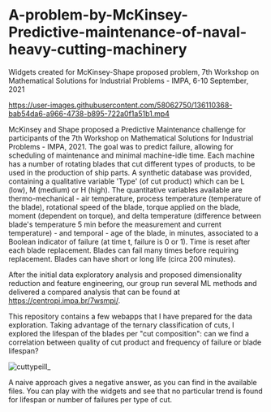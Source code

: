 # A-problem-by-McKinsey-Predictive-maintenance-of-naval-heavy-cutting-machinery
Widgets created for McKinsey-Shape proposed problem, 7th Workshop on Mathematical Solutions for Industrial Problems - IMPA, 6-10 September, 2021

https://user-images.githubusercontent.com/58062750/136110368-bab54da6-a966-4738-b895-722a0f1a51b1.mp4


McKinsey and Shape proposed a Predictive Maintenance challenge for participants of the 7th Workshop on Mathematical Solutions for Industrial Problems - IMPA, 2021. The goal was to predict failure, allowing for scheduling of maintenance and minimal machine-idle time. Each machine has a number of rotating blades that cut different types of products, to be used in the production of ship parts. A synthetic database was provided, containing a qualitative variable 'Type' (of cut product) which can be L (low), M (medium) or H (high). The quantitative variables available are thermo-mechanical - air temperature, process temperature (temperature of the blade), rotational speed of the blade, torque applied on the blade, moment (dependent on torque), and delta temperature (difference between blade's temperature 5 min before the measurement and current temperature) - and temporal - age of the blade, in minutes, associated to a Boolean indicator of failure (at time t, failure is 0 or 1). Time is reset after each blade replacement. Blades can fail many times before requiring replacement. Blades can have short or long life (circa 200 minutes).

After the initial data exploratory analysis and proposed dimensionality reduction and feature engineering, our group run several ML methods and delivered a compared analysis that can be found at https://centropi.impa.br/7wsmpi/.

This repository contains a few webapps that I have prepared for the data exploration. Taking advantage of the ternary classification of cuts, I explored the lifespan of the blades per "cut composition": can we find a correlation between quality of cut product and frequency of failure or blade lifespan?

![cuttypeill_](https://user-images.githubusercontent.com/58062750/135894319-014448d4-2973-423e-b052-dfbd47473bf8.png)


A naive approach gives a negative answer, as you can find in the available files. You can play with the widgets and see that no particular trend is found for lifespan or number of failures per type of cut.
